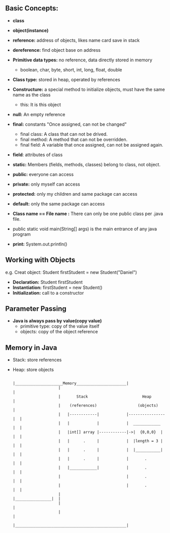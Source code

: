 ## Basic Concepts:
  - <b>class</b>
  - <b>object(instance)</b>
  - <b>reference:</b> address of objects, likes name card save in stack
  - <b>dereference:</b> find object base on address
  - <b>Primitive data types:</b> no reference, data directly stored in memory
    - boolean, char, byte, short, int, long, float, double
  - <b>Class type:</b> stored in heap, operated by references
  - <b>Constructure:</b> a special method to initialize objects, must have the same name as the class
    - this: It is this object
  - <b>null:</b> An empty reference
  - <b>final:</b> constants "Once assigned, can not be changed"
    - final class: A class that can not be drived.
    - final method: A method that can not be overridden.
    - final field: A variable that once assigned, can not be assigned again.
  - <b>field</b>: attributes of class
  - <b>static:</b> Members (fields, methods, classes) belong to class, not object.
  - <b>public:</b> everyone can access
  - <b>private:</b> only myself can access
  - <b>protected:</b> only my children and same package can access
  - <b>default:</b> only the same package can access
  
  - <b>Class name == File name :</b> There can only be one public class per .java file.
  - public static void main(String[] args) is the main entrance of any java program
  - <b>print:</b> System.out.println()
 
## Working with Objects
e.g.
Creat object: Student firstStudent = new Student("Daniel")
  - <b>Declaration:</b> Student firstStudent
  - <b>Instantiation:</b> firstStudent = new Student()
  - <b>Initialization:</b> call to a constructor
  
## Parameter Passing
  - <b>Java is always pass by value(copy value)</b>
     - primitive type: copy of the value itself
     - objects: copy of the object reference
 
## Memory in Java
   - Stack: store references
   - Heap: store objects

                             |_____________________Memory______________________| 
                             |                                                 |   
                             |       Stack                        Heap         |
                             |    (references)                  (objects)      |
                             |   |------------|            |----------------|  |
                             |   |            |            |  ____________  |  |
                             |   |int[] array |------------|->|  {0,0,0}  | |  |
                             |   |      .     |            |  |length = 3 | |  |
                             |   |      .     |            |  |___________| |  |
                             |   |      .     |            |       .        |  |
                             |   |____________|            |       .        |  |
                             |                             |       .        |  |
                             |                             |       .        |  |
                             |                             |________________|  |
                             |                                                 |
                             |                                                 |
                             |_________________________________________________| 
